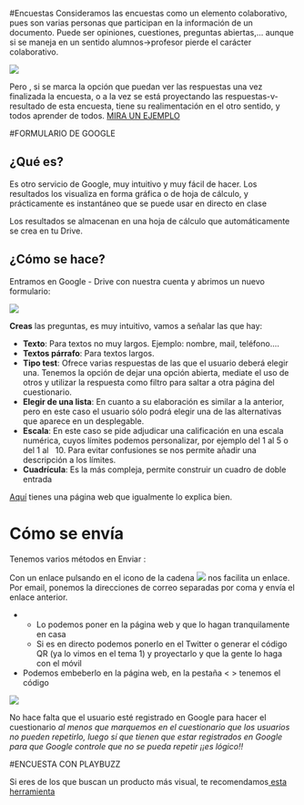 #Encuestas
Consideramos las encuestas como un elemento colaborativo, pues son varias personas que participan en la información de un documento. Puede ser opiniones, cuestiones, preguntas abiertas,... aunque si se maneja en un sentido alumnos->profesor pierde el carácter colaborativo.

![](https://catedu.gitbooks.io/aprendizaje-colaborativo-con-blog/content/img/46566.png)

Pero , si se marca la opción que puedan ver las respuestas una vez finalizada la encuesta, o a la vez se está proyectando las respuestas-v-resultado de esta encuesta, tiene su realimentación en el otro sentido, y todos aprender de todos. [MIRA UN EJEMPLO](https://catedu.gitbooks.io/aprendizaje-colaborativo-con-blog/content/y_si_lo_pruebas.html)

#FORMULARIO DE GOOGLE

## ¿Qué es?

Es otro servicio de Google, muy intuitivo y muy fácil de hacer. Los resultados los visualiza en forma gráfica o de hoja de cálculo, y prácticamente es instantáneo que se puede usar en directo en clase

Los resultados se almacenan en una hoja de cálculo que automáticamente se crea en tu Drive.

## ¿Cómo se hace?

Entramos en Google - Drive con nuestra cuenta y abrimos un nuevo formulario:

![](https://catedu.gitbooks.io/aprendizaje-colaborativo-con-blog/content/img/Menu_009.png)


**Creas** las preguntas, es muy intuitivo, vamos a señalar las que hay:

- **Texto**: Para textos no muy largos. Ejemplo: nombre, mail, teléfono....
- **Textos párrafo**: Para textos largos. 
- **Tipo test**: Ofrece varias respuestas de las que el usuario deberá elegir una. Tenemos la opción de dejar una opción abierta, mediate el uso de otros y utilizar la respuesta como filtro para saltar a otra página del cuestionario.
- **Elegir de una lista**: En cuanto a su elaboración es similar a la anterior, pero en este caso el usuario sólo podrá elegir una de las alternativas que aparece en un desplegable.
- **Escala**: En este caso se pide adjudicar una calificación en una escala numérica, cuyos límites podemos personalizar, por ejemplo del 1 al 5 o del 1 al   10. Para evitar confusiones se nos permite añadir una descripción a los límites.
- **Cuadrícula**: Es la más compleja, permite construir un cuadro de doble entrada

[Aquí](http://es.wikieducator.org/Google_drive/Interfaz_de_Formularios_de_Google) tienes una página web que igualmente lo explica bien.

# Cómo se envía

Tenemos varios métodos en Enviar :

Con un enlace pulsando en el icono de la cadena ![](img/img1.png) nos facilita un enlace. Por email, ponemos la direcciones de correo separadas por coma y envía el enlace anterior.

* * Lo podemos poner en la página web y que lo hagan tranquilamente en casa
  * Si es en directo podemos ponerlo en el Twitter o generar el código QR \(ya lo vimos en el tema 1\) y proyectarlo y que la gente lo haga con el móvil 
* Podemos embeberlo en la página web, en la pestaña &lt; &gt; tenemos el código

![](https://catedu.gitbooks.io/aprendizaje-colaborativo-con-blog/content/img/Seleccion_011.png)

No hace falta que el usuario esté registrado en Google para hacer el cuestionario _al menos que marquemos en el cuestionario que los usuarios no pueden repetirlo, luego sí que tienen que estar registrados en Google para que Google controle que no se pueda repetir ¡¡es lógico!!_

#ENCUESTA CON PLAYBUZZ

Si eres de los que buscan un producto más visual, te recomendamos[ esta herramienta](https://catedu.gitbooks.io/aprendizaje-colaborativo-con-blog/content/playbuzz.html)
